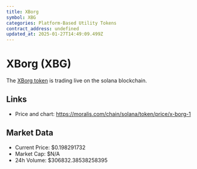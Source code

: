 ```yaml
---
title: XBorg
symbol: XBG
categories: Platform-Based Utility Tokens
contract_address: undefined
updated_at: 2025-01-27T14:49:09.499Z
---
```


# XBorg (XBG)
The [XBorg token](https://moralis.com/chain/solana/token/price/x-borg-1) is trading live on the solana blockchain.

## Links
- Price and chart: https://moralis.com/chain/solana/token/price/x-borg-1

## Market Data
- Current Price: $0.198291732
- Market Cap: $N/A
- 24h Volume: $306832.38538258395

